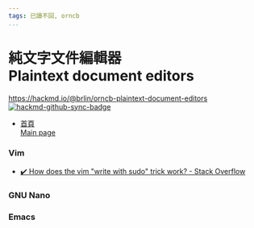 ```yaml
---
tags: 已讀不回, orncb
...
```


# 純文字文件編輯器<br>Plaintext document editors

<https://hackmd.io/@brlin/orncb-plaintext-document-editors><br>[![hackmd-github-sync-badge](https://hackmd.io/qOXecQ8aSmWut1OutH1K8Q/badge)](https://hackmd.io/qOXecQ8aSmWut1OutH1K8Q)

* [首頁<br>Main page](/qOXecQ8aSmWut1OutH1K8Q)

### Vim
* [:heavy_check_mark: How does the vim "write with sudo" trick work? - Stack Overflow](https://stackoverflow.com/questions/2600783/how-does-the-vim-write-with-sudo-trick-work)

### GNU Nano

### Emacs
